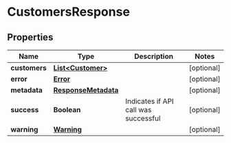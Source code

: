 
# CustomersResponse

## Properties
Name | Type | Description | Notes
------------ | ------------- | ------------- | -------------
**customers** | [**List&lt;Customer&gt;**](Customer.md) |  |  [optional]
**error** | [**Error**](Error.md) |  |  [optional]
**metadata** | [**ResponseMetadata**](ResponseMetadata.md) |  |  [optional]
**success** | **Boolean** | Indicates if API call was successful |  [optional]
**warning** | [**Warning**](Warning.md) |  |  [optional]



